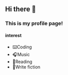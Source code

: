 ## Hi there 👋 
### This is my profile page!
#### interest
* ⌨️Coding
* 🎧Music
* 📖Reading
* 📝Write fiction
<!---![Metrics](https://metrics.lecoq.io/erichsia7?template=classic&base.metadata=0&languages=1&base.indepth=false&base.hireable=false&languages.limit=8&languages.threshold=0%25&languages.other=false&languages.colors=github&languages.sections=most-used&languages.indepth=false&languages.analysis.timeout=15&languages.categories=markup%2C%20programming&languages.recent.categories=markup%2C%20programming&languages.recent.load=300&languages.recent.days=14&config.timezone=Asia%2FTaipei)--->
